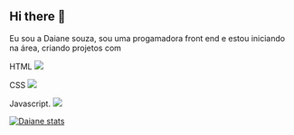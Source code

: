 ## Hi there 👋

Eu sou a Daiane souza, sou uma progamadora front end e estou iniciando na área, criando projetos com 

HTML  <img src="https://img.shields.io/badge/HTML-239120?style=for-the-badge&logo=html5&logoColor=white"/>

CSS  <img src="https://img.shields.io/badge/CSS-239120?&style=for-the-badge&logo=css3&logoColor=white"/>

Javascript.  <img src="https://img.shields.io/badge/JavaScript-323330?style=for-the-badge&logo=javascript&logoColor=F7DF1E" />


[![Daiane stats](https://github-readme-stats.vercel.app/api?username=Daianesou)](https://github.com/anuraghazra/github-readme-stats)

